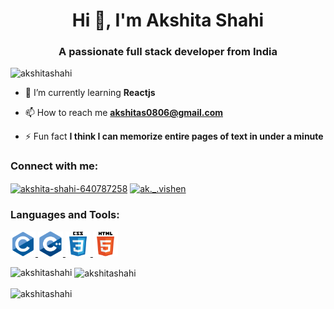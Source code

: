 <h1 align="center">Hi 👋, I'm Akshita Shahi</h1>
<h3 align="center">A passionate full stack developer from India</h3>

<p align="left"> <img src="https://komarev.com/ghpvc/?username=akshitashahi&label=Profile%20views&color=0e75b6&style=flat" alt="akshitashahi" /> </p>

- 🌱 I’m currently learning **Reactjs**

- 📫 How to reach me **akshitas0806@gmail.com**

- ⚡ Fun fact **I think I can memorize entire pages of text in under a minute**

<h3 align="left">Connect with me:</h3>
<p align="left">
<a href="https://linkedin.com/in/akshita-shahi-640787258" target="blank"><img align="center" src="https://raw.githubusercontent.com/rahuldkjain/github-profile-readme-generator/master/src/images/icons/Social/linked-in-alt.svg" alt="akshita-shahi-640787258" height="30" width="40" /></a>
<a href="https://instagram.com/ak._.vishen" target="blank"><img align="center" src="https://raw.githubusercontent.com/rahuldkjain/github-profile-readme-generator/master/src/images/icons/Social/instagram.svg" alt="ak._.vishen" height="30" width="40" /></a>
</p>

<h3 align="left">Languages and Tools:</h3>
<p align="left"> <a href="https://www.cprogramming.com/" target="_blank" rel="noreferrer"> <img src="https://raw.githubusercontent.com/devicons/devicon/master/icons/c/c-original.svg" alt="c" width="40" height="40"/> </a> <a href="https://www.w3schools.com/cpp/" target="_blank" rel="noreferrer"> <img src="https://raw.githubusercontent.com/devicons/devicon/master/icons/cplusplus/cplusplus-original.svg" alt="cplusplus" width="40" height="40"/> </a> <a href="https://www.w3schools.com/css/" target="_blank" rel="noreferrer"> <img src="https://raw.githubusercontent.com/devicons/devicon/master/icons/css3/css3-original-wordmark.svg" alt="css3" width="40" height="40"/> </a> <a href="https://www.w3.org/html/" target="_blank" rel="noreferrer"> <img src="https://raw.githubusercontent.com/devicons/devicon/master/icons/html5/html5-original-wordmark.svg" alt="html5" width="40" height="40"/> </a> </p>

<p><img align="left" src="https://github-readme-stats.vercel.app/api/top-langs?username=akshitashahi&show_icons=true&locale=en&layout=compact" alt="akshitashahi" /></p>

<p>&nbsp;<img align="center" src="https://github-readme-stats.vercel.app/api?username=akshitashahi&show_icons=true&locale=en" alt="akshitashahi" /></p>

<p><img align="center" src="https://github-readme-streak-stats.herokuapp.com/?user=akshitashahi&" alt="akshitashahi" /></p>
